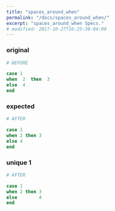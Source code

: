 ```yaml
---
title: "spaces_around_when"
permalink: "/docs/spaces_around_when/"
excerpt: "spaces_around_when Specs."
# modified: 2017-10-27T16:25:30-04:00
---
```

### original
```ruby
# BEFORE

case 1
when  2  then  3
else  4
end

```
### expected
```ruby
# AFTER

case 1
when 2 then 3
else 4
end
```
### unique 1
```ruby
# AFTER

case 1
when 2 then 3
else        4
end
```
